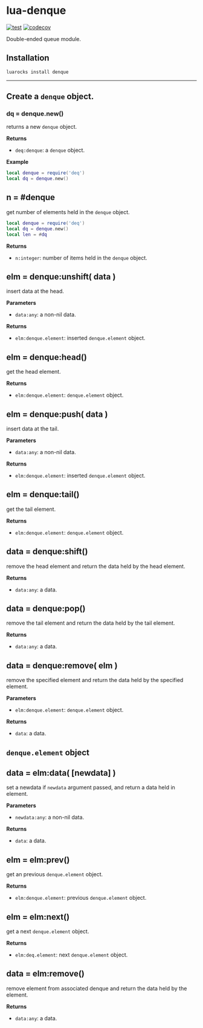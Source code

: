 lua-denque
===

[![test](https://github.com/mah0x211/lua-denque/actions/workflows/test.yml/badge.svg)](https://github.com/mah0x211/lua-denque/actions/workflows/test.yml)
[![codecov](https://codecov.io/gh/mah0x211/lua-denque/branch/master/graph/badge.svg)](https://codecov.io/gh/mah0x211/lua-denque)


Double-ended queue module.


## Installation

```sh
luarocks install denque
```
***


## Create a `denque` object.

### dq = denque.new()

returns a new `denque` object.

**Returns**

- `deq:denque`: a `denque` object.

**Example**

```lua
local denque = require('deq')
local dq = denque.new()
```


## n = #denque

get number of elements held in the `denque` object.

```lua
local denque = require('deq')
local dq = denque.new()
local len = #dq
```

**Returns**

- `n:integer`: number of items held in the `denque` object.


## elm = denque:unshift( data )

insert data at the head.

**Parameters**

- `data:any`: a non-nil data.

**Returns**

- `elm:denque.element`: inserted `denque.element` object.


## elm = denque:head()

get the head element.

**Returns**

- `elm:denque.element`: `denque.element` object.


## elm = denque:push( data )

insert data at the tail.

**Parameters**

- `data:any`: a non-nil data.


**Returns**

- `elm:denque.element`: inserted `denque.element` object.


## elm = denque:tail()

get the tail element.

**Returns**

- `elm:denque.element`: `denque.element` object.


## data = denque:shift()

remove the head element and return the data held by the head element.

**Returns**

- `data:any`: a data.


## data = denque:pop()

remove the tail element and return the data held by the tail element.

**Returns**

- `data:any`: a data.


## data = denque:remove( elm )

remove the specified element and return the data held by the specified element.

**Parameters**

- `elm:denque.element`: `denque.element` object.


**Returns**

- `data`: a data.


## `denque.element` object


## data = elm:data( [newdata] )

set a newdata if `newdata` argument passed, and return a data held in element.

**Parameters**

- `newdata:any`: a non-nil data.

**Returns**

- `data`: a data.


## elm = elm:prev()

get an previous `denque.element` object.

**Returns**

- `elm:denque.element`: previous `denque.element` object.


## elm = elm:next()

get a next `denque.element` object.


**Returns**

- `elm:deq.element`: next `denque.element` object.


## data = elm:remove()

remove element from associated denque and return the data held by the element.

**Returns**

- `data:any`: a data.

